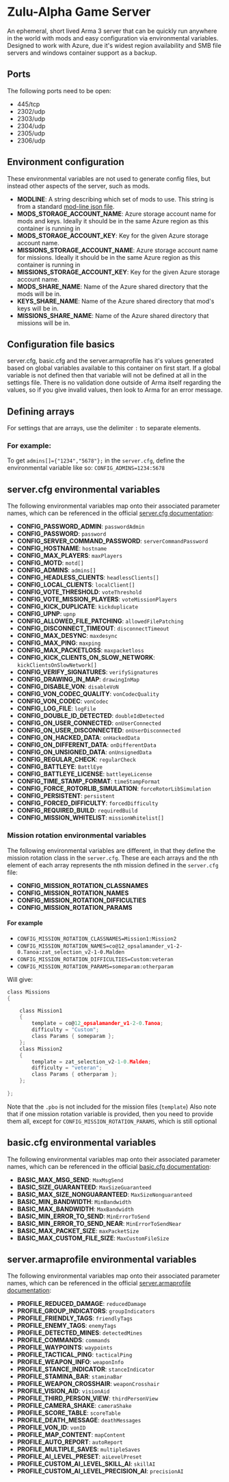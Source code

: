 # Zulu-Alpha Game Server

An ephemeral, short lived Arma 3 server that can be quickly run anywhere in the world with mods and easy configuration via environmental variables.
Designed to work with Azure, due it's widest region availability and SMB file servers and windows container support as a backup.

## Ports

The following ports need to be open:

* 445/tcp
* 2302/udp
* 2303/udp
* 2304/udp
* 2305/udp
* 2306/udp

## Environment configuration

These environmental variables are not used to generate config files, but instead other aspects of the server, such as mods.

* **MODLINE**: A string describing which set of mods to use. This string is from a standard [mod-line json file](https://github.com/zulu-alpha/mod-lines).
* **MODS_STORAGE_ACCOUNT_NAME**: Azure storage account name for mods and keys. Ideally it should be in the same Azure region as this container is running in
* **MODS_STORAGE_ACCOUNT_KEY**: Key for the given Azure storage account name.
* **MISSIONS_STORAGE_ACCOUNT_NAME**: Azure storage account name for missions. Ideally it should be in the same Azure region as this container is running in
* **MISSIONS_STORAGE_ACCOUNT_KEY**: Key for the given Azure storage account name.
* **MODS_SHARE_NAME**: Name of the Azure shared directory that the mods will be in.
* **KEYS_SHARE_NAME**: Name of the Azure shared directory that mod's keys will be in.
* **MISSIONS_SHARE_NAME**: Name of the Azure shared directory that missions will be in.

## Configuration file basics

server.cfg, basic.cfg and the server.armaprofile has it's values generated based on global variables available to this container on first start.
If a global variable is not defined then that variable will not be defined at all in the settings file.
There is no validation done outside of Arma itself regarding the values, so if you give invalid values, then look to Arma for an error message.

## Defining arrays

For settings that are arrays, use the delimiter `:` to separate elements.

### For example:

To get `admins[]={"1234","5678"};` in the `server.cfg`, define the environmental variable like so: `CONFIG_ADMINS=1234:5678`

## server.cfg environmental variables

The following environmental variables map onto their associated parameter names, which can be referenced in the official [server.cfg documentation](https://community.bistudio.com/wiki/server.cfg):

* **CONFIG_PASSWORD_ADMIN**: `passwordAdmin`
* **CONFIG_PASSWORD**: `password`
* **CONFIG_SERVER_COMMAND_PASSWORD**: `serverCommandPassword`
* **CONFIG_HOSTNAME**: `hostname`
* **CONFIG_MAX_PLAYERS**: `maxPlayers`
* **CONFIG_MOTD**: `motd[]`
* **CONFIG_ADMINS**: `admins[]`
* **CONFIG_HEADLESS_CLIENTS**: `headlessClients[]`
* **CONFIG_LOCAL_CLIENTS**: `localClient[]`
* **CONFIG_VOTE_THRESHOLD**: `voteThreshold`
* **CONFIG_VOTE_MISSION_PLAYERS**: `voteMissionPlayers`
* **CONFIG_KICK_DUPLICATE**: `kickduplicate`
* **CONFIG_UPNP**: `upnp`
* **CONFIG_ALLOWED_FILE_PATCHING**: `allowedFilePatching`
* **CONFIG_DISCONNECT_TIMEOUT**: `disconnectTimeout`
* **CONFIG_MAX_DESYNC**: `maxdesync`
* **CONFIG_MAX_PING**: `maxping`
* **CONFIG_MAX_PACKETLOSS**: `maxpacketloss`
* **CONFIG_KICK_CLIENTS_ON_SLOW_NETWORK**: `kickClientsOnSlowNetwork[]`
* **CONFIG_VERIFY_SIGNATURES**: `verifySignatures`
* **CONFIG_DRAWING_IN_MAP**: `drawingInMap`
* **CONFIG_DISABLE_VON**: `disableVoN`
* **CONFIG_VON_CODEC_QUALITY**: `vonCodecQuality`
* **CONFIG_VON_CODEC**: `vonCodec`
* **CONFIG_LOG_FILE**: `logFile`
* **CONFIG_DOUBLE_ID_DETECTED**: `doubleIdDetected`
* **CONFIG_ON_USER_CONNECTED**: `onUserConnected`
* **CONFIG_ON_USER_DISCONNECTED**: `onUserDisconnected`
* **CONFIG_ON_HACKED_DATA**: `onHackedData`
* **CONFIG_ON_DIFFERENT_DATA**: `onDifferentData`
* **CONFIG_ON_UNSIGNED_DATA**: `onUnsignedData`
* **CONFIG_REGULAR_CHECK**: `regularCheck`
* **CONFIG_BATTLEYE**: `BattlEye`
* **CONFIG_BATTLEYE_LICENSE**: `battleyeLicense`
* **CONFIG_TIME_STAMP_FORMAT**: `timeStampFormat`
* **CONFIG_FORCE_ROTORLIB_SIMULATION**: `forceRotorLibSimulation`
* **CONFIG_PERSISTENT**: `persistent`
* **CONFIG_FORCED_DIFFICULTY**: `forcedDifficulty`
* **CONFIG_REQUIRED_BUILD**: `requiredBuild`
* **CONFIG_MISSION_WHITELIST**: `missionWhitelist[]`

### Mission rotation environmental variables

The following environmental variables are different, in that they define the mission rotation class in the `server.cfg`.
These are each arrays and the nth element of each array represents the nth mission defined in the `server.cfg` file:

* **CONFIG_MISSION_ROTATION_CLASSNAMES**
* **CONFIG_MISSION_ROTATION_NAMES**
* **CONFIG_MISSION_ROTATION_DIFFICULTIES**
* **CONFIG_MISSION_ROTATION_PARAMS**

#### For example

* `CONFIG_MISSION_ROTATION_CLASSNAMES=Mission1:Mission2`
* `CONFIG_MISSION_ROTATION_NAMES=co@12_opsalamander_v1-2-0.Tanoa:zat_selection_v2-1-0.Malden`
* `CONFIG_MISSION_ROTATION_DIFFICULTIES=Custom:veteran`
* `CONFIG_MISSION_ROTATION_PARAMS=someparam:otherparam`

Will give:
```c
class Missions
{

	class Mission1
	{
		template = co@12_opsalamander_v1-2-0.Tanoa;
		difficulty = "Custom";
		class Params { someparam };
	};
	class Mission2
	{
		template = zat_selection_v2-1-0.Malden;
		difficulty = "veteran";
		class Params { otherparam };
	};
	
};
```
Note that the `.pbo` is not included for the mission files (`template`)
Also note that if one mission rotation variable is provided, then you need to provide them all, except for `CONFIG_MISSION_ROTATION_PARAMS`, which is still optional

## basic.cfg environmental variables

The following environmental variables map onto their associated parameter names, which can be referenced in the official [basic.cfg documentation](https://community.bistudio.com/wiki/basic.cfg):

* **BASIC_MAX_MSG_SEND**: `MaxMsgSend`
* **BASIC_SIZE_GUARANTEED**: `MaxSizeGuaranteed`
* **BASIC_MAX_SIZE_NONGUARANTEED**: `MaxSizeNonguaranteed`
* **BASIC_MIN_BANDWIDTH**: `MinBandwidth`
* **BASIC_MAX_BANDWIDTH**: `MaxBandwidth`
* **BASIC_MIN_ERROR_TO_SEND**: `MinErrorToSend`
* **BASIC_MIN_ERROR_TO_SEND_NEAR**: `MinErrorToSendNear`
* **BASIC_MAX_PACKET_SIZE**: `maxPacketSize`
* **BASIC_MAX_CUSTOM_FILE_SIZE**: `MaxCustomFileSize`

## server.armaprofile environmental variables

The following environmental variables map onto their associated parameter names, which can be referenced in the official [server.armaprofile documentation](https://community.bistudio.com/wiki/server.armaprofile#Arma_3):

* **PROFILE_REDUCED_DAMAGE**: `reducedDamage`
* **PROFILE_GROUP_INDICATORS**: `groupIndicators`
* **PROFILE_FRIENDLY_TAGS**: `friendlyTags`
* **PROFILE_ENEMY_TAGS**: `enemyTags`
* **PROFILE_DETECTED_MINES**: `detectedMines`
* **PROFILE_COMMANDS**: `commands`
* **PROFILE_WAYPOINTS**: `waypoints`
* **PROFILE_TACTICAL_PING**: `tacticalPing`
* **PROFILE_WEAPON_INFO**: `weaponInfo`
* **PROFILE_STANCE_INDICATOR**: `stanceIndicator`
* **PROFILE_STAMINA_BAR**: `staminaBar`
* **PROFILE_WEAPON_CROSSHAIR**: `weaponCrosshair`
* **PROFILE_VISION_AID**: `visionAid`
* **PROFILE_THIRD_PERSON_VIEW**: `thirdPersonView`
* **PROFILE_CAMERA_SHAKE**: `cameraShake`
* **PROFILE_SCORE_TABLE**: `scoreTable`
* **PROFILE_DEATH_MESSAGE**: `deathMessages`
* **PROFILE_VON_ID**: `vonID`
* **PROFILE_MAP_CONTENT**: `mapContent`
* **PROFILE_AUTO_REPORT**: `autoReport`
* **PROFILE_MULTIPLE_SAVES**: `multipleSaves`
* **PROFILE_AI_LEVEL_PRESET**: `aiLevelPreset`
* **PROFILE_CUSTOM_AI_LEVEL_SKILL_AI**: `skillAI`
* **PROFILE_CUSTOM_AI_LEVEL_PRECISION_AI**: `precisionAI`
